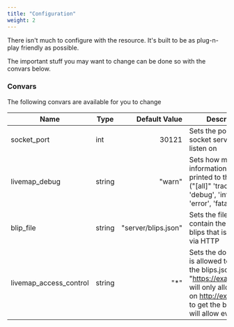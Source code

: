 ```yaml
---
title: "Configuration"
weight: 2
---
```


There isn't much to configure with the resource.
It's built to be as plug-n-play friendly as possible.

The important stuff you may want to change can be done so with the convars below.

### Convars
The following convars are available for you to change

| Name                   | Type   |       Default Value | Description                                                                                                                                                                        |
| ---------------------- | ------ | ------------------: | ---------------------------------------------------------------------------------------------------------------------------------------------------------------------------------- |
| socket_port            | int    |               30121 | Sets the port the socket server should listen on                                                                                                                                   |
| livemap_debug          | string |              "warn" | Sets how much information gets printed to the console ("[all]" 'trace', 'debug', 'info', 'warn', 'error', 'fatal', 'off')                                                          |
| blip_file              | string | "server/blips.json" | Sets the file that will contain the generated blips that is exposed via HTTP                                                                                                       |
| livemap_access_control | string |                "\*" | Sets the domain that is allowed to access the blips.json file (E.g. "https://example.com" will only allow the UI on http://example.com to get the blips), "\*" will allow everyone |


